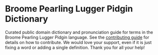
# Broome Pearling Lugger Pidgin Dictionary

Curated public domain dictionary and pronunciation guide for terms in the Broome Pearling Lugger Pidgin language. See the [contributing guide](https://github.com/drumworkteam/term/blob/make/.github/contributing.md) for details on how to contribute. We would love your support, even if it is just fixing a word or adding a single definition. Thank you for all your help!